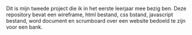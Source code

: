 Dit is mijn tweede project die ik in het eerste leerjaar mee bezig ben. Deze repository bevat een wireframe, html bestand, css bstand, javascript bestand, word document en scrumboard over een website bedoeld te zijn voor een bank. 
